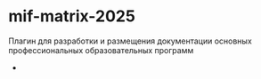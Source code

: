 # mif-matrix-2025
Плагин для разработки и размещения документации основных профессиональных образовательных программ

+
